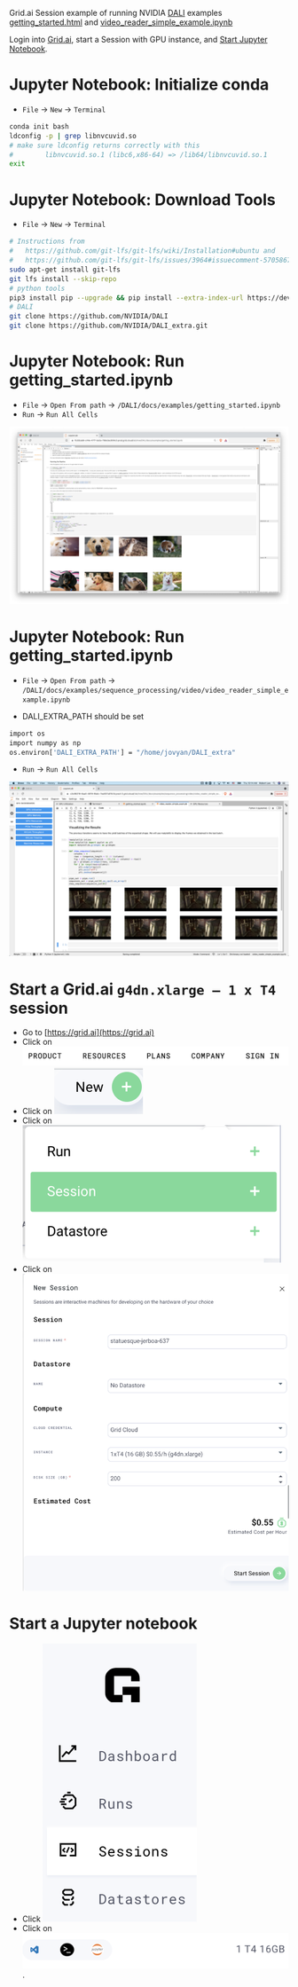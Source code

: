 
Grid.ai Session example of running NVIDIA [DALI](https://github.com/NVIDIA/DALI) examples [getting_started.html](https://docs.nvidia.com/deeplearning/dali/user-guide/docs/examples/getting_started.html) and [video_reader_simple_example.ipynb](https://github.com/NVIDIA/DALI/blob/main/docs/examples/sequence_processing/video/video_reader_simple_example.ipynb)
  
Login into [Grid.ai](#start-a-gridai-g4dnxlarge--1-x-t4-session), start a Session with GPU instance, and [Start Jupyter Notebook](#start-a-jupyter-notebook).

# Jupyter Notebook: Initialize conda 
- `File` -> `New` -> `Terminal`
```bash
conda init bash
ldconfig -p | grep libnvcuvid.so
# make sure ldconfig returns correctly with this
#        libnvcuvid.so.1 (libc6,x86-64) => /lib64/libnvcuvid.so.1
exit
```

# Jupyter Notebook: Download Tools
- `File` -> `New` -> `Terminal`
```bash
# Instructions from 
#   https://github.com/git-lfs/git-lfs/wiki/Installation#ubuntu and 
#   https://github.com/git-lfs/git-lfs/issues/3964#issuecomment-570586798
sudo apt-get install git-lfs
git lfs install --skip-repo
# python tools
pip3 install pip --upgrade && pip install --extra-index-url https://developer.download.nvidia.com/compute/redist --upgrade nvidia-dali-cuda110
# DALI
git clone https://github.com/NVIDIA/DALI
git clone https://github.com/NVIDIA/DALI_extra.git
```

# Jupyter Notebook: Run getting_started.ipynb

- `File` -> `Open From path` -> `/DALI/docs/examples/getting_started.ipynb`
- `Run` -> `Run All Cells`

![output](images/getting_started_image.png) 

# Jupyter Notebook: Run getting_started.ipynb

- `File` -> `Open From path` -> `/DALI/docs/examples/sequence_processing/video/video_reader_simple_example.ipynb`

- DALI_EXTRA_PATH should be set

```bash
import os
import numpy as np
os.environ['DALI_EXTRA_PATH'] = "/home/jovyan/DALI_extra"
```

- `Run` -> `Run All Cells`

![output](images/Screen%20Shot%202021-08-19%20at%2010.14.17%20AM.png)

# Start a Grid.ai `g4dn.xlarge — 1 x T4` session

- Go to [https://grid.ai](https://grid.ai)
- Click on ![Sign In](images/signin.png)
- Click on ![new](images/new.png) 
- Click on ![session](images/session.png) 
- Click on ![g4dn.xlarge](images/new_session.png)

# Start a Jupyter notebook

- Click ![Sessions](images/sessions.png)
- Click on ![Jupyter icon](images/Screen%20Shot%202021-08-16%20at%2011.16.34%20AM.png).
